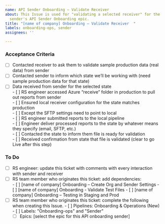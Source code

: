 ```yaml
---
name: API Sender Onboarding – Validate Receiver
about: This Issue is used for "validating a selected receiver" for the individual
  sender's API Sender Onboarding epic.
title: "[name of company] Onboarding – Validate Receiver  "
labels: onboarding-ops, sender
assignees: ''

---
```


### Acceptance Criteria 
- [ ] Contacted receiver to ask them to validate sample production data (real data) from sender  
- [ ] Contacted sender to inform which state we’ll be working with (need sample production data for that state)  
- [ ] Data received from sender for the selected state  
      - [ ] RS engineer accessed Azure “receive” folder in production to pull out reports from sender  
      - [ ] Ensured local receiver configuration for the state matches production  
            - [ ] Except the SFTP settings need to point to local  
      - [ ] RS engineer submitted reports to the local pipeline  
      - [ ] Engineer deliver processed reports to the state by whatever means they specify (email, SFTP, 
       etc.)  
      - [ ] Contacted the state to inform them file is ready for validation  
      - [ ] Received confirmation from state that file is validated (clear to go Live after this step) 

### To Do 
- [ ] RS engineer: update this ticket with comments with every interaction with sender and receiver 
- [ ] RS team member who originates this ticket: add dependencies:  
      - [ ] [name of company] Onboarding – Create Org and Sender Settings 
      - [ ] [name of company] Onboarding - Validate Test Files 
      - [ ] [name of company] Onboarding – Testing in Staging and Prod 
- [ ] RS team member who originates this ticket: complete the following when creating this Issue. 
      - [ ] Pipelines: Onboarding & Operations (New) 
      - [ ] Labels: "Onboarding-ops" and "Sender" 
     - [ ] Epics: [select the epic for this API onboarding sender]
